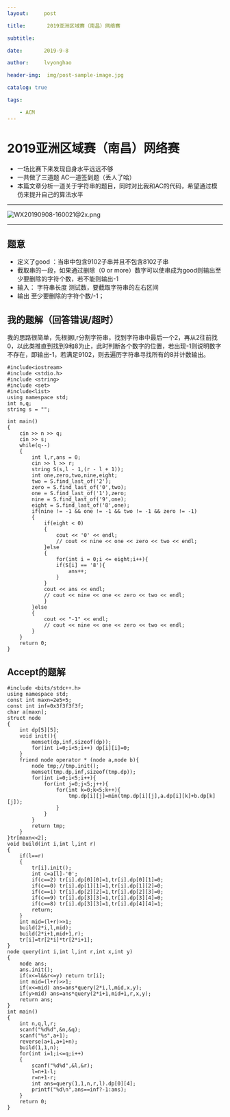 ```yaml
---
layout:     post

title:       2019亚洲区域赛（南昌）网络赛

subtitle:   

date:       2019-9-8

author:     lvyonghao

header-img:  img/post-sample-image.jpg

catalog: true

tags:

    - ACM
---
```




# 2019亚洲区域赛（南昌）网络赛

- 一场比赛下来发现自身水平远远不够
- 一共做了三道题 AC一道签到题（丢人了哈）
- 本篇文章分析一道关于字符串的题目，同时对比我和AC的代码，希望通过模仿来提升自己的算法水平

------

![WX20190908-160021@2x.png](https://img.laoooo.cn:88/2019/09/08/cb42e0075c2be.png)

----

## 题意

- 定义了good ：当串中包含9102子串并且不包含8102子串
- 截取串的一段，如果通过删除（0 or more）数字可以使串成为good则输出至少要删除的字符个数，若不能则输出-1
- 输入： 字符串长度 测试数，要截取字符串的左右区间
- 输出 至少要删除的字符个数/-1；

## 我的题解（回答错误/超时）

我的思路很简单，先根据l,r分割字符串，找到字符串中最后一个2，再从2往前找0，以此类推直到找到9和8为止，此时判断各个数字的位置，若出现-1则说明数字不存在，即输出-1，若满足9102，则去遍历字符串寻找所有的8并计数输出。

```
#include<iostream>
#include <stdio.h>
#include <string>
#include <set>
#include<list>
using namespace std;
int n,q;
string s = "";

int main()
{
    cin >> n >> q;
    cin >> s;
    while(q--)
    {
        int l,r,ans = 0;
        cin >> l >> r;
        string S(s,l - 1,(r - l + 1));
        int one,zero,two,nine,eight;
        two = S.find_last_of('2');
        zero = S.find_last_of('0',two);
        one = S.find_last_of('1'),zero;
        nine = S.find_last_of('9',one);
        eight = S.find_last_of('8',one);
        if(nine != -1 && one != -1 && two != -1 && zero != -1)
        {
            if(eight < 0)
            {
                cout << '0' << endl;
                // cout << nine << one << zero << two << endl;
            }else
            {
                for(int i = 0;i <= eight;i++){
                if(S[i] == '8'){
                    ans++;
                }
            }
            cout << ans << endl;     
            // cout << nine << one << zero << two << endl;   
            }
        }else
        {
            cout << "-1" << endl;
            // cout << nine << one << zero << two << endl;
        }
    }
    return 0;
}
```

##  Accept的题解

```
#include <bits/stdc++.h>
using namespace std;
const int maxn=2e5+5;
const int inf=0x3f3f3f3f;
char a[maxn];
struct node
{
    int dp[5][5];
    void init(){
        memset(dp,inf,sizeof(dp));
        for(int i=0;i<5;i++) dp[i][i]=0;
    }
    friend node operator * (node a,node b){
        node tmp;//tmp.init();
        memset(tmp.dp,inf,sizeof(tmp.dp));
        for(int i=0;i<5;i++){
            for(int j=0;j<5;j++){
                for(int k=0;k<5;k++){
                    tmp.dp[i][j]=min(tmp.dp[i][j],a.dp[i][k]+b.dp[k][j]);
                }
            }
        }
        return tmp;
    }
}tr[maxn<<2];
void build(int i,int l,int r)
{
    if(l==r)
    {
        tr[i].init();
        int c=a[l]-'0';
        if(c==2) tr[i].dp[0][0]=1,tr[i].dp[0][1]=0;
        if(c==0) tr[i].dp[1][1]=1,tr[i].dp[1][2]=0;
        if(c==1) tr[i].dp[2][2]=1,tr[i].dp[2][3]=0;
        if(c==9) tr[i].dp[3][3]=1,tr[i].dp[3][4]=0;
        if(c==8) tr[i].dp[3][3]=1,tr[i].dp[4][4]=1;
        return;
    }
    int mid=(l+r)>>1;
    build(2*i,l,mid);
    build(2*i+1,mid+1,r);
    tr[i]=tr[2*i]*tr[2*i+1];
}
node query(int i,int l,int r,int x,int y)
{
    node ans;
    ans.init();
    if(x<=l&&r<=y) return tr[i];
    int mid=(l+r)>>1;
    if(x<=mid) ans=ans*query(2*i,l,mid,x,y);
    if(y>mid) ans=ans*query(2*i+1,mid+1,r,x,y);
    return ans;
}
int main()
{
    int n,q,l,r;
    scanf("%d%d",&n,&q);
    scanf("%s",a+1);
    reverse(a+1,a+1+n);
    build(1,1,n);
    for(int i=1;i<=q;i++)
    {
        scanf("%d%d",&l,&r);
        l=n+1-l;
        r=n+1-r;
        int ans=query(1,1,n,r,l).dp[0][4];
        printf("%d\n",ans==inf?-1:ans);
    }
    return 0;
}
```

